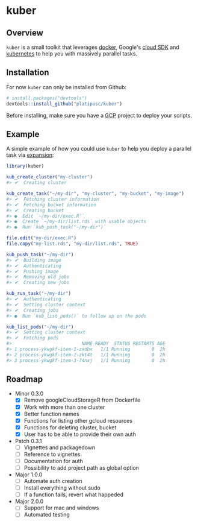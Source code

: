 # kuber

## Overview

`kuber` is a small toolkit that leverages [docker](https://www.docker.com/),
Google's [cloud SDK](https://cloud.google.com/sdk/) and
[kubernetes](https://kubernetes.io/) to help you with massively parallel tasks.

## Installation

For now `kuber` can only be installed from Github:

``` r
# install.packages("devtools")
devtools::install_github("platipusc/kuber")
```

Before installing, make sure you have a [GCP](https://cloud.google.com/) project
to deploy your scripts.

## Example

A simple example of how you could use `kuber` to help you deploy a parallel task
via [expansion](https://kubernetes.io/docs/tasks/job/parallel-processing-expansion/):

``` r
library(kuber)

kub_create_cluster("my-cluster")
#> ✔  Creating cluster

kub_create_task("~/my-dir", "my-cluster", "my-bucket", "my-image")
#> ✔  Fetching cluster information
#> ✔  Fetching bucket information
#> ✔  Creating bucket
#> ●  Edit `~/my-dir/exec.R'`
#> ●  Create `~/my-dir/list.rds` with usable objects
#> ●  Run `kub_push_task("~/my-dir")`

file.edit("my-dir/exec.R")
file.copy("my-list.rds", "my-dir/list.rds", TRUE)

kub_push_task("~/my-dir")
#> ✔  Building image
#> ✔  Authenticating
#> ✔  Pushing image
#> ✔  Removing old jobs
#> ✔  Creating new jobs

kub_run_task("~/my-dir")
#> ✔  Authenticating
#> ✔  Setting cluster context
#> ✔  Creating jobs
#> ●  Run `kub_list_pods()` to follow up on the pods

kub_list_pods("~/my-dir")
#> ✔  Setting cluster context
#> ✔  Fetching pods
#>                          NAME READY  STATUS RESTARTS AGE
#> 1 process-ykwgkf-item-1-zxdbx   1/1 Running        0  2h
#> 2 process-ykwgkf-item-2-zkt4t   1/1 Running        0  2h
#> 3 process-ykwgkf-item-3-74nxj   1/1 Running        0  2h
```

## Roadmap

- Minor 0.3.0
  - [X] Remove googleCloudStorageR from Dockerfile
  - [X] Work with more than one cluster
  - [X] Better function names
  - [X] Functions for listing other gcloud resources
  - [X] Functions for deleting cluster, bucket
  - [X] User has to be able to provide their own auth
- Patch 0.3.1
  - [ ] Vignettes and packagedown
  - [ ] Reference to vignettes
  - [ ] Documentation for auth
  - [ ] Possibility to add project path as global option
- Major 1.0.0
  - [ ] Automate auth creation
  - [ ] Install everything without sudo
  - [ ] If a function fails, revert what happeded
- Major 2.0.0
  - [ ] Support for mac and windows
  - [ ] Automated testing
